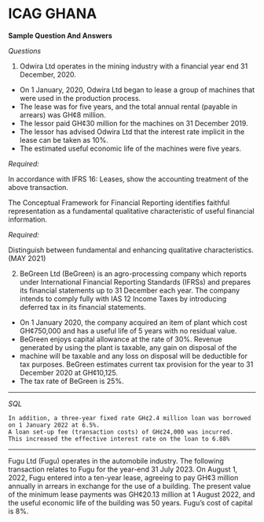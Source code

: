 # ICAG GHANA
**Sample Question And Answers**

*Questions*
1. Odwira Ltd operates in the mining industry with a financial year end 31 December, 2020.
  *  On 1 January, 2020, Odwira Ltd began to lease a group of machines that were used in the production process.
  * The lease was for five years, and the total annual rental (payable in arrears) was GH¢8 million.
  * The lessor paid GH¢30 million for the machines on 31 December 2019.
  * The lessor has advised Odwira Ltd that the interest rate implicit in the lease can be taken as 10%.
  * The estimated useful economic life of the machines were five years.

*Required:*

In accordance with IFRS 16: Leases, show the accounting treatment of the above transaction.

The Conceptual Framework for Financial Reporting identifies faithful representation as a fundamental qualitative characteristic of useful financial information.

*Required:*

Distinguish between fundamental and enhancing qualitative characteristics.		(MAY 2021)

2. BeGreen Ltd (BeGreen) is an agro-processing company which reports under International Financial Reporting Standards (IFRSs) and prepares its financial statements up to 31 December each year. The company intends to comply fully with IAS 12 Income Taxes by introducing deferred tax in its financial statements. 

- On 1 January 2020, the company acquired an item of plant which cost GH¢750,000 and has a useful life of 5 years with no residual value. 
- BeGreen enjoys capital allowance at the rate of 30%. Revenue generated by using the plant is taxable, any gain on disposal of the
- machine will be taxable and any loss on disposal will be deductible for tax purposes. BeGreen estimates current tax provision for the year to 31 December 2020 at GH¢10,125.
- The tax rate of BeGreen is 25%.

***

*SQL*
```
In addition, a three-year fixed rate GH¢2.4 million loan was borrowed on 1 January 2022 at 6.5%.
A loan set-up fee (transaction costs) of GH¢24,000 was incurred.
This increased the effective interest rate on the loan to 6.88%
```

***

Fugu Ltd (Fugu) operates in the automobile industry.
The following transaction relates to Fugu for the year-end 31 July 2023. 
On August 1, 2022, Fugu entered into a ten-year lease, agreeing to pay GH¢3 million
annually in arrears in exchange for the use of a building. 
The present value of the minimum lease payments was GH¢20.13 million at 
1 August 2022, and the useful economic life of the building was 50 years. Fugu’s cost of capital is 8%.
